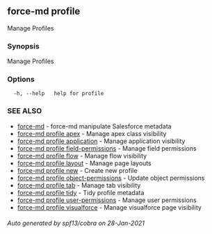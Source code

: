 ## force-md profile

Manage Profiles

### Synopsis

Manage Profiles

### Options

```
  -h, --help   help for profile
```

### SEE ALSO

* [force-md](force-md.md)	 - force-md manipulate Salesforce metadata
* [force-md profile apex](force-md_profile_apex.md)	 - Manage apex class visibility
* [force-md profile application](force-md_profile_application.md)	 - Manage application visibility
* [force-md profile field-permissions](force-md_profile_field-permissions.md)	 - Manage field permissions
* [force-md profile flow](force-md_profile_flow.md)	 - Manage flow visibility
* [force-md profile layout](force-md_profile_layout.md)	 - Manage page layouts
* [force-md profile new](force-md_profile_new.md)	 - Create new profile
* [force-md profile object-permissions](force-md_profile_object-permissions.md)	 - Update object permissions
* [force-md profile tab](force-md_profile_tab.md)	 - Manage tab visibility
* [force-md profile tidy](force-md_profile_tidy.md)	 - Tidy profile metadata
* [force-md profile user-permissions](force-md_profile_user-permissions.md)	 - Manage user permissions
* [force-md profile visualforce](force-md_profile_visualforce.md)	 - Manage visualforce page visibility

###### Auto generated by spf13/cobra on 28-Jan-2021
